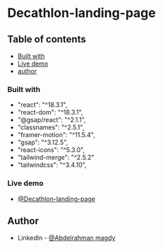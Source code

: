 # Decathlon-landing-page

## Table of contents

- [Built with](#built-with)
- [Live demo](#live-demo)
- [author](#author)

### Built with

- "react": "^18.3.1",
- "react-dom": "^18.3.1",
- "@gsap/react": "^2.1.1",
- "classnames": "^2.5.1",
- "framer-motion": "^11.5.4",
- "gsap": "^3.12.5",
- "react-icons": "^5.3.0",
- "tailwind-merge": "^2.5.2"
- "tailwindcss": "^3.4.10",

### Live demo

- [@Decathlon-landing-page](https://decathlon-landing-page.vercel.app/)

## Author

- LinkedIn - [@Abdelrahman magdy](https://www.linkedin.com/in/abdelrahman-magdy-el-awady/)
